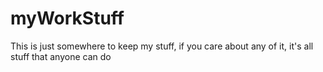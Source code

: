 myWorkStuff
===========
This is just somewhere to keep my stuff, if you care about any of it, it's all stuff that anyone can do
